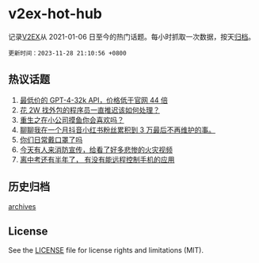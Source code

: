 # v2ex-hot-hub

 记录[V2EX](https://www.v2ex.com/)从 2021-01-06 日至今的热门话题。每小时抓取一次数据，按天[归档](archives)。

`更新时间：2023-11-28 21:10:56 +0800`

## 热议话题

1. [最低价的 GPT-4-32k API，价格低于官网 44 倍](https://www.v2ex.com/t/995825)
1. [花 2W 找外包的程序员一直推迟该如何处理？](https://www.v2ex.com/t/995760)
1. [重生之在小公司摸鱼你会喜欢吗？](https://www.v2ex.com/t/995842)
1. [聊聊我在一个月抖音小红书粉丝累积到 3 万最后不再维护的事。](https://www.v2ex.com/t/995912)
1. [你们日常戴口罩了吗](https://www.v2ex.com/t/995784)
1. [今天有人来消防宣传，给看了好多悲惨的火灾视频](https://www.v2ex.com/t/995801)
1. [离中考还有半年了， 有没有能远程控制手机的应用](https://www.v2ex.com/t/995830)

## 历史归档

[archives](archives)

## License

See the [LICENSE](LICENSE) file for license rights and limitations (MIT).

